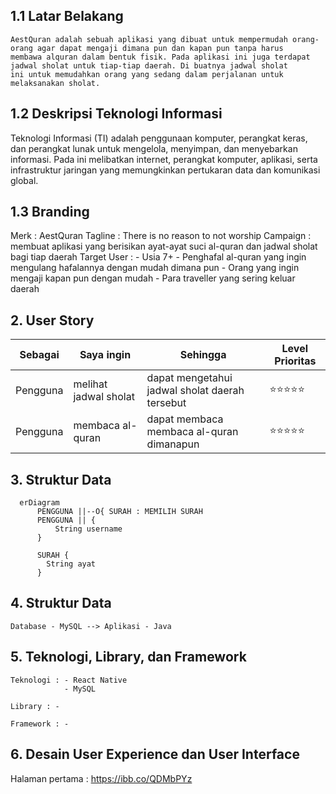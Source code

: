 ## 1.1 Latar Belakang

    AestQuran adalah sebuah aplikasi yang dibuat untuk mempermudah orang-orang agar dapat mengaji dimana pun dan kapan pun tanpa harus
    membawa alquran dalam bentuk fisik. Pada aplikasi ini juga terdapat jadwal sholat untuk tiap-tiap daerah. Di buatnya jadwal sholat
    ini untuk memudahkan orang yang sedang dalam perjalanan untuk melaksanakan sholat.
    
## 1.2 Deskripsi Teknologi Informasi

  Teknologi Informasi (TI) adalah penggunaan komputer, perangkat keras, dan perangkat lunak untuk mengelola, menyimpan, dan menyebarkan
  informasi. Pada ini melibatkan internet, perangkat komputer, aplikasi, serta infrastruktur jaringan yang memungkinkan pertukaran data dan 
  komunikasi global.

## 1.3 Branding

  Merk : AestQuran
  Tagline : There is no reason to not worship
  Campaign : membuat aplikasi yang berisikan ayat-ayat suci al-quran dan jadwal sholat bagi tiap daerah
  Target User : 
      - Usia 7+
      - Penghafal al-quran yang ingin mengulang hafalannya dengan mudah dimana pun
      - Orang yang ingin mengaji kapan pun dengan mudah
      - Para traveller yang sering keluar daerah

## 2. User Story

  Sebagai | Saya ingin | Sehingga | Level Prioritas 
  ---|---|---|---
  Pengguna | melihat jadwal sholat | dapat mengetahui jadwal sholat daerah tersebut |⭐⭐⭐⭐⭐
  Pengguna | membaca al-quran | dapat membaca membaca al-quran dimanapun | ⭐⭐⭐⭐⭐

## 3. Struktur Data

```mermaid
  erDiagram
      PENGGUNA ||--O{ SURAH : MEMILIH SURAH
      PENGGUNA || {
          String username
      }

      SURAH {
        String ayat
      }

 ```

## 4. Struktur Data

    Database - MySQL --> Aplikasi - Java

## 5. Teknologi, Library, dan Framework

    Teknologi : - React Native
                - MySQL

    Library : -

    Framework : -

## 6. Desain User Experience dan User Interface
 Halaman pertama : https://ibb.co/QDMbPYz
 


    
 
  


  
